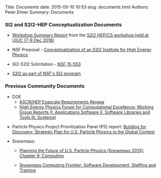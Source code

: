 Title: Documents
date: 2015-05-10 10:53
slug: documents.html
Authors: Peter Elmer
Summary: Documents

### SI2 and S2I2-HEP Conceptualization Documents
  * [Workshop Summary Report](http://s2i2-hep.org/downloads/s2i2-hep-cs-workshop-summary.pdf) from the [S2I2 HEP/CS workshop held at UIUC (7-9 Dec 2016)](https://indico.cern.ch/event/575443/)

  * NSF Proposal - [Conceptualization of an S2I2 Institute for High Energy Physics](../downloads/files/s2i2-2015-nsf-proposal.pdf) 

  * SI2-S2I2 Solicitation - [NSF 15-553](http://www.nsf.gov/pubs/2015/nsf15553/nsf15553.htm)

  * [S2I2 as part of NSF's SI2 program](http://www.slideshare.net/danielskatz/scientific-software-innovation-institutes-s2i2s-as-part-of-nsfs-si2-program)

### Previous Community Documents

  * DOE 
    * [ASCR/HEP Exascale Requirements Review](http://hepcce.org/files/2016/11/DOE-ExascaleReport-HEP-Final.pdf)
    * [High Energy Physics Forum for Computational Excellence: Working Group Reports (I. Applications Software II. Software Libraries and Tools III. Systems)](http://arxiv.org/abs/1510.08545)

<!---  * [HEP-FCE Working Group on Libraries and Tools](http://arxiv.org/abs/1506.01309) --->

  * Particle Physics Project Prioritization Panel (P5) report: [Building for Discovery: Strategic Plan for U.S. Particle Physics in the Global Context](http://science.energy.gov/~/media/hep/hepap/pdf/May-2014/FINAL_P5_Report_Interactive_060214.pdf)

  * Snowmass:

    * [Planning the Future of U.S. Particle Physics (Snowmass 2013): Chapter 9: Computing](http://arxiv.org/abs/1401.6117)

    * [Snowmass Computing Frontier: Software Development, Staffing and Training](http://arxiv.org/abs/1311.2567)


